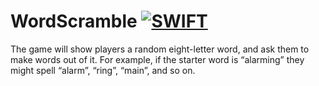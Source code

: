 # WordScramble  [![SWIFT](https://img.shields.io/badge/5.9.2-SWIFT-orange.svg)](https://www.swift.org/)

The game will show players a random eight-letter word, and ask them to make words out of it. For example, if the starter word is “alarming” they might spell “alarm”, “ring”, “main”, and so on.
